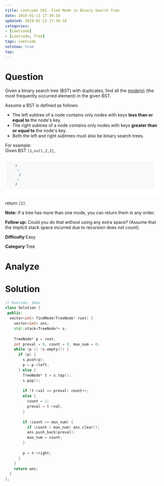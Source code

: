 ```yaml
---
title: Leetcode 501. Find Mode in Binary Search Tree
date: 2019-01-13 17:39:18
updated: 2019-01-13 17:39:18
categories: 
- [Leetcode]
- [Leetcode, Tree]
tags: Leetcode
notshow: true
top:
---
```


# Question

Given a binary search tree (BST) with duplicates, find all the  [mode(s)](https://en.wikipedia.org/wiki/Mode_(statistics))  (the most frequently occurred element) in the given BST.

Assume a BST is defined as follows:

- The left subtree of a node contains only nodes with keys  **less than or equal to**  the node's key.
- The right subtree of a node contains only nodes with keys  **greater than or equal to**  the node's key.
- Both the left and right subtrees must also be binary search trees.

For example:  
Given BST  `[1,null,2,2]`,

![](/images/in-post/2019-01-13-Leetcode-501-Find-Mode-in-Binary-Search-Tree/2019-01-13-17-40-25.png)

return  `[2]`.

**Note:**  If a tree has more than one mode, you can return them in any order.

**Follow up:**  Could you do that without using any extra space? (Assume that the implicit stack space incurred due to recursion does not count).

**Difficulty**:Easy

**Category**:Tree

<!-- more -->

# Analyze

# Solution

```cpp
// Runtime: 16ms
class Solution {
 public:
  vector<int> findMode(TreeNode* root) {
    vector<int> ans;
    std::stack<TreeNode*> s;

    TreeNode* p = root;
    int preval = 0, count = 0, max_num = 0;
    while (p || !s.empty()) {
      if (p) {
        s.push(p);
        p = p->left;
      } else {
        TreeNode* t = s.top();
        s.pop();

        if (t->val == preval) count++;
        else {
          count = 1;
          preval = t->val;
        }

        if (count >= max_num) {
          if (count > max_num) ans.clear();
          ans.push_back(preval);
          max_num = count;
        } 

        p = t->right;
      }
    }
    return ans;
  }
};
```


